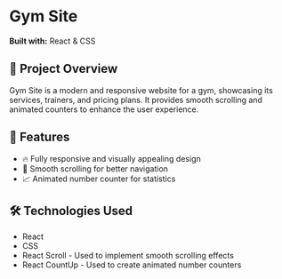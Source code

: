  <h1>Gym Site</h1>
    <p><strong>Built with:</strong> React & CSS</p>
    <h2>📌 Project Overview</h2>
    <p>Gym Site is a modern and responsive website for a gym, showcasing its services, trainers, and pricing plans. It provides smooth scrolling and animated counters to enhance the user experience.</p>
    <h2>🚀 Features</h2>
    <ul>
        <li>🔥 Fully responsive and visually appealing design</li>
        <li>🎯 Smooth scrolling for better navigation</li>
        <li>📈 Animated number counter for statistics</li>
    </ul>
    <h2>🛠️ Technologies Used</h2>
    <ul>
        <li>React</li>
        <li>CSS</li>
        <li>React Scroll - Used to implement smooth scrolling effects</li>
        <li>React CountUp - Used to create animated number counters</li>
    </ul>
